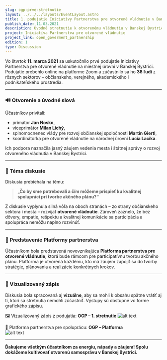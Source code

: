 ```yaml
---
slug: ogp-prve-stretnutie
layout: ../../../layouts/EventLayout.astro
title: 1. podujatie Iniciatívy Partnerstva pre otvorené vládnutie v Banskej Bystrici
publish_date: 11.03.2021
description: Úvodné stretnutie k otvorenému vládnutiu v Banskej Bystrici, ktorého cieľom bolo naštartovať spoluprácu medzi mestom a občianskym sektorom pri tvorbe akčného plánu otvoreného vládnutia.
project: Iniciatíva Partnerstva pre otvorené vládnutie
project_link: open_goverment_partnership
edition: 1
type: Discussion
---
```


Vo štvrtok **11. marca 2021** sa uskutočnilo prvé podujatie Iniciatívy Partnerstva pre otvorené vládnutie na miestnej úrovni v Banskej Bystrici. Podujatie prebehlo online na platforme Zoom a zúčastnilo sa ho **38 ľudí** z rôznych sektorov – občianskeho, verejného, akademického i podnikateľského prostredia.

---

### 🔊 Otvorenie a úvodné slová

Účastníkov privítali:
- primátor **Ján Nosko**,
- viceprimátor **Milan Lichý**,
- splnomocnenec vlády pre rozvoj občianskej spoločnosti **Martin Giertl**,
- koordinátorka pre otvorené vládnutie na národnej úrovni **Lucia Lacika**.

Ich podpora naznačila jasný záujem vedenia mesta i štátnej správy o rozvoj otvoreného vládnutia v Banskej Bystrici.

---

### 💬 Téma diskusie

Diskusia prebiehala na tému:

> **„Čo by sme potrebovali a čím môžeme prispieť ku kvalitnej spolupráci pri tvorbe akčného plánu?“**

Z diskusie vyplynula silná vôľa na oboch stranách – zo strany občianskeho sektora i mesta – rozvíjať **otvorené vládnutie**. Zároveň zaznelo, že bez dôvery, empatie, rešpektu a kvalitnej komunikácie sa participácia a spolupráca nemôžu naplno rozvinúť.

---

### 🧩 Predstavenie Platformy partnerstva

Účastníkom bola predstavená novovznikajúca **Platforma partnerstva pre otvorené vládnutie**, ktorá bude rámcom pre participatívnu tvorbu akčného plánu. Platforma je otvorená každému, kto má záujem zapojiť sa do tvorby stratégie, plánovania a realizácie konkrétnych krokov.

---

### 📝 Vizualizovaný zápis

Diskusia bola spracovaná aj **vizuálne**, aby sa mohli k obsahu spätne vrátiť aj tí, ktorí sa stretnutia nemohli zúčastniť. Výstupy sú dostupné vo forme grafického zápisu.

🖼️ Vizualizovaný zápis z podujatia: **OGP – 1. stretnutie**
![alt text](OGP-1.stretnutie.png "Title")


🔗 Platforma partnerstva pre spoluprácu: **OGP – Platforma**  
![alt text](OGP-Platforma.png "Title")

---

**Ďakujeme všetkým účastníkom za energiu, nápady a záujem! Spolu dokážeme kultivovať otvorenú samosprávu v Banskej Bystrici.**

